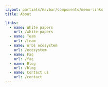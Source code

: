 ```yaml
---
layout: partials/navbar/components/menu-links
title: About

links:
  - name: White papers
    url: /white-papers
  - name: Team
    url: /team
  - name: orbs ecosystem
    url: /ecosystem
  - name: Faq
    url: /faq
  - name: Blog
    url: /blog
  - name: Contact us
    url: /contact
---
```

